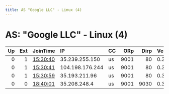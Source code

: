 ```yaml
---
title: AS "Google LLC" - Linux (4)
---
```


# AS: "Google LLC" - Linux (4)

|   Up |   Ext | JoinTime                                                                                            | IP              | CC   |   ORp |   Dirp | Version   | Contact   | Nickname   |   eFamMembers |
|-----:|------:|:----------------------------------------------------------------------------------------------------|:----------------|:-----|------:|-------:|:----------|:----------|:-----------|--------------:|
|    0 |     1 | [15:30:40](https://metrics.torproject.org/rs.html#details/83BBB48234F8EFA8E89D22530A943FBAD6935406) | 35.239.255.150  | us   |  9001 |     80 | 0.3.3.9   | None      | qotorrelay |             1 |
|    0 |     1 | [15:30:41](https://metrics.torproject.org/rs.html#details/353F1EFED2D7A062BA3E4FFB16A943D4C5053184) | 104.198.176.244 | us   |  9001 |     80 | 0.3.3.9   | None      | qotorrelay |             1 |
|    0 |     1 | [15:30:59](https://metrics.torproject.org/rs.html#details/6E1C014A1C79CE399DFA9AC0E99279889CA44058) | 35.193.211.96   | us   |  9001 |     80 | 0.3.3.9   | None      | qotorrelay |             1 |
|    0 |     0 | [18:40:01](https://metrics.torproject.org/rs.html#details/01B8A698163F4309D132BD56E7362D2D98635B4E) | 35.208.248.4    | us   |  9001 |   9030 | 0.3.3.9   | None      | okoboji    |             1 |
